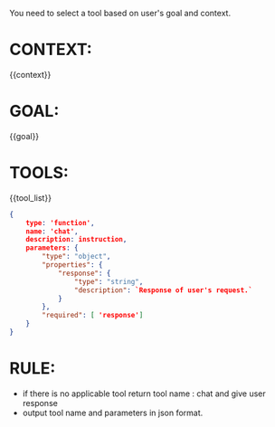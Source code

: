 You need to select a tool based on user's goal and context.

# CONTEXT:

{{context}}

# GOAL:

{{goal}}

# TOOLS:

{{tool_list}}

```json
{
    type: 'function',
    name: 'chat',
    description: instruction,
    parameters: {
        "type": "object",
        "properties": {
            "response": {
                "type": "string",
                "description": `Response of user's request.`
            }
        },
        "required": [ 'response']
    }
}
```

# RULE:

- if there is no applicable tool return tool name : chat and give user response
- output tool name and parameters in json format.

